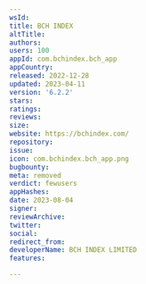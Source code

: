 ```yaml
---
wsId: 
title: BCH INDEX
altTitle: 
authors: 
users: 100
appId: com.bchindex.bch_app
appCountry: 
released: 2022-12-28
updated: 2023-04-11
version: '6.2.2'
stars: 
ratings: 
reviews: 
size: 
website: https://bchindex.com/
repository: 
issue: 
icon: com.bchindex.bch_app.png
bugbounty: 
meta: removed
verdict: fewusers
appHashes: 
date: 2023-08-04
signer: 
reviewArchive: 
twitter: 
social: 
redirect_from: 
developerName: BCH INDEX LIMITED
features: 

---
```



